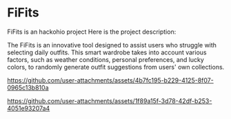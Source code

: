 # FiFits
FiFits is an hackohio project 
Here is the project description:

The FiFits is an innovative tool designed to assist users who struggle with selecting daily outfits. This smart wardrobe takes into account various factors, such as weather conditions, personal preferences, and lucky colors, to randomly generate outfit suggestions from users' own collections.



https://github.com/user-attachments/assets/4b7fc195-b229-4125-8f07-0965c13b810a


https://github.com/user-attachments/assets/1f89a15f-3d78-42df-b253-4051e93207a4

